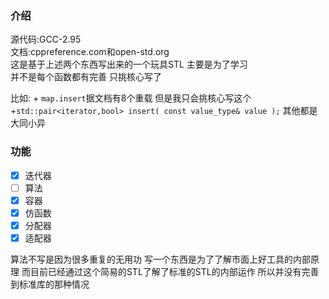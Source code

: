 ### 介绍
源代码:GCC-2.95 <br>
文档:cppreference.com和open-std.org<br>
这是基于上述两个东西写出来的一个玩具STL 主要是为了学习<br>
并不是每个函数都有完善 只挑核心写了 <br>

比如: + `map.insert`据文档有8个重载 但是我只会挑核心写这个+`std::pair<iterator,bool> insert( const value_type& value );`  其他都是大同小异

### 功能
- [x] 迭代器 <br>
- [ ] 算法 <br>
- [x] 容器 <br>
- [x] 仿函数 <br>
- [x] 分配器 <br>
- [x] 适配器 <br>

算法不写是因为很多重复的无用功 写一个东西是为了了解市面上好工具的内部原理 而目前已经通过这个简易的STL了解了标准的STL的内部运作 所以并没有完善到标准库的那种情况

